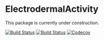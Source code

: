 # ElectrodermalActivity

This package is currently under construction. 

[![Build Status](https://travis-ci.com/zygmuntszpak/ElectrodermalActivity.jl.svg?branch=master)](https://travis-ci.com/zygmuntszpak/ElectrodermalActivity.jl)
[![Build Status](https://ci.appveyor.com/api/projects/status/github/zygmuntszpak/ElectrodermalActivity.jl?svg=true)](https://ci.appveyor.com/project/zygmuntszpak/ElectrodermalActivity-jl)
[![Codecov](https://codecov.io/gh/zygmuntszpak/ElectrodermalActivity.jl/branch/master/graph/badge.svg)](https://codecov.io/gh/zygmuntszpak/ElectrodermalActivity.jl)
